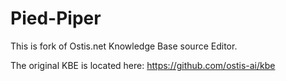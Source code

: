 # Pied-Piper
This is fork of Ostis.net Knowledge Base source Editor.

The original KBE is located here: https://github.com/ostis-ai/kbe
